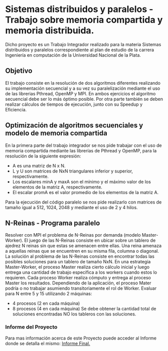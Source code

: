# Sistemas distribuidos y paralelos - Trabajo sobre memoria compartida y memoria distribuida.

Dicho proyecto es un Trabajo Integrador realizado para la materia Sistemas distribuidos y paralelos correspondiente al plan de estudio de la carrera Ingeniería en
computación de la Universidad Nacional de la Plata.

## Objetivo

El trabajo consiste en la resolución de dos algoritmos diferentes realizando su implementación
secuencial y a su vez su paralelización mediante el uso de las librerias Pthread, OpenMP y MPI. En ambos ejercicios el algoritmo secuencial debe ser lo más
óptimo posible. Por otra parte también se deben realizar cálculos de tiempos de ejecución, junto con su Speedup y
Eficiencia.

## Optimización de algoritmos secuenciales y modelo de memoria compartida
En la primera parte del trabajo integrador se nos pide trabajar con el uso de memoria compartida
mediante las librerías de Pthread y OpenMP, para la resolución de la siguiente expresión:
*  A es una matriz de N x N.
* L y U son matrices de NxN triangulares inferior y superior, respectivamente.
*  Los escalares minA y maxA son el mínimo y el máximo valor de los elementos de la matriz
A, respectivamente.
* El escalar promA es el valor promedio de los elementos de la matriz A.

Para la ejecución del código paralelo se nos pide realizarlo con matrices de tamaño igual a 512, 1024,
2048 y mediante el uso de 2 y 4 hilos.

## N-Reinas - Programa paralelo

Resolver con MPI el problema de N-Reinas por demanda (modelo Master-Worker). El juego de las N-Reinas consiste en ubicar sobre un tablero de ajedrez N reinas sin que estas se amenacen entre ellas. Una reina amenaza a aquellas reinas que se encuentren en su misma fila, columna o diagonal. La solución al problema de las N-Reinas consiste en encontrar todas
las posibles soluciones para un tablero de tamaño NxN. En una estrategia Master-Worker, el proceso Master realiza cierto cálculo inicial y luego entrega una cantidad de trabajo específica a los workers cuando estos lo requieren. Cada proceso Worker realiza cómputo y entrega al proceso Master los resultados. Dependiendo de la aplicación, el proceso Mater
podría o no trabajar asumiendo transitoriamente el rol de Worker.
Evaluar para N entre 5 y 15 utilizando 2 máquinas:
* 4 procesos (2 en cada máquina)
* 8 procesos (4 en cada máquina)
Se debe obtener la cantidad total de soluciones encontradas NO los tableros con las soluciones.

### Informe del Proyecto

Para mas información acerca de este Proyecto puede acceder al Informe donde se detalla el mismo: [Informe Final.](https://github.com/Abbo17/Sistemas-distribuidos-y-paralelos-Trabajo-Integrador/blob/master/Informe%20Final.pdf) 

